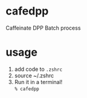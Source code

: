 # cafedpp
Caffeinate DPP Batch process

# usage
1. add code to `.zshrc`
2. source ~/.zshrc
3. Run it in a terminal!   
`% cafedpp` 
